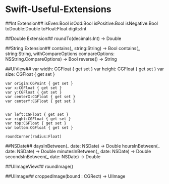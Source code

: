 Swift-Useful-Extensions
=======================


##Int Extension##
    isEven:Bool
    isOdd:Bool
    isPositive:Bool
    isNegative:Bool
    toDouble:Double
    toFloat:Float
    digits:Int

##Double Extension##
    roundTo(decimals:Int) -> Double

##String Extension##
    contains(_ string:String) -> Bool
    contains(_ string:String, withCompareOptions compareOptions: NSString.CompareOptions) -> Bool
    reverse() -> String

##UIView##
    var width: CGFloat { get set }
    var height: CGFloat { get set }
    var size: CGFloat { get set }

    var origin:CGPoint { get set }
    var x:CGFloat { get set }
    var y:CGFloat { get set }
    var centerX:CGFloat { get set }
    var centerY:CGFloat { get set }


    var left:CGFloat { get set }
    var right:CGFloat { get set }
    var top:CGFloat { get set }
    var bottom:CGFloat { get set }

    roundCorner(radius:Float)

##NSDate##
    daysInBetween(_ date: NSDate) -> Double
    hoursInBetween(_ date: NSDate) -> Double
    minutesInBetween(_ date: NSDate) -> Double
    secondsInBetween(_ date: NSDate) -> Double

##UIImageView##
    roundImage()

##UIImage##
    croppedImage(bound : CGRect) -> UIImage
